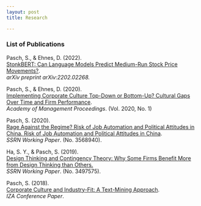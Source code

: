 ```yaml
---
layout: post
title: Research

---
```


### List of Publications

Pasch, S., & Ehnes, D. (2022).  <br />
[StonkBERT: Can Language Models Predict Medium-Run Stock Price Movements?](https://arxiv.org/abs/2202.02268).  <br />
*arXiv preprint arXiv:2202.02268.*


Pasch, S., & Ehnes, D. (2020).  <br /> [Implementing Corporate Culture Top-Down or Bottom-Up? Cultural Gaps Over Time and Firm Performance](https://journals.aom.org/doi/abs/10.5465/AMBPP.2020.13093abstract).  <br /> *Academy of Management Proceedings*. (Vol. 2020, No. 1)

Pasch, S. (2020). <br />
[Rage Against the Regime? Risk of Job Automation and Political Attitudes in China. Risk of Job Automation and Political Attitudes in China](https://papers.ssrn.com/sol3/papers.cfm?abstract_id=3568940). <br />
*SSRN Working Paper*. (No. 3568940).

Ha, S. Y., & Pasch, S. (2019). <br />
[Design Thinking and Contingency Theory: Why Some Firms Benefit More from Design Thinking than Others.](https://papers.ssrn.com/sol3/papers.cfm?abstract_id=3497575) <br />
*SSRN Working Paper*. (No. 3497575).

Pasch, S. (2018). <br />
[Corporate Culture and Industry-Fit: A Text-Mining Approach](https://conference.iza.org/conference_files/DATA_2018/pasch_s26796.pdf). <br />
*IZA Conference Paper*. 
